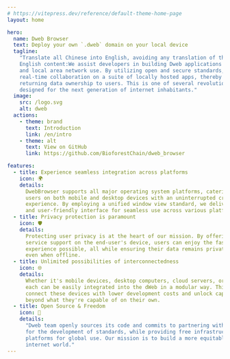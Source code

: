 ```yaml
---
# https://vitepress.dev/reference/default-theme-home-page
layout: home

hero:
  name: Dweb Browser
  text: Deploy your own `.dweb` domain on your local device
  tagline:
    "Translate all Chinese into English, avoiding any translation of the following
    English content:We assist developers in building Dweb applications that prioritize offline access
    and local area network use. By utilizing open and secure standards, we enable
    real-time collaboration on a suite of locally hosted apps, thereby fundamentally
    returning data ownership to users. This is one of several revolutionary infrastructures
    designed for the next generation of internet inhabitants."
  image:
    src: /logo.svg
    alt: dweb
  actions:
    - theme: brand
      text: Introduction
      link: /en/intro
    - theme: alt
      text: View on GitHub
      link: https://github.com/BioforestChain/dweb_browser

features:
  - title: Experience seamless integration across platforms
    icon: 🌍
    details:
      DwebBrowser supports all major operating system platforms, catering to
      users on both mobile and desktop devices with an uninterrupted cross-platform
      experience. By employing a unified window view standard, we deliver a cohesive
      and user-friendly interface for seamless use across various platforms.
  - title: Privacy protection is paramount
    icon: 🛡
    details:
      Protecting user privacy is at the heart of our mission. By offering comprehensive
      service support on the end-user's device, users can enjoy the fastest local service
      experience possible, all while ensuring their data remains private and secure
      even when offline.
  - title: Unlimited possibilities of interconnectedness
    icon: 🌐
    details:
      Whether it's mobile devices, desktop computers, cloud servers, or IoT gadgets,
      each can be easily integrated into the dWeb in a modular way. This means you can
      connect these devices with lower development costs and unlock capabilities far
      beyond what they're capable of on their own.
  - title: Open Source & Freedom
    icon: 🎁
    details:
      "Dweb team openly sources its code and commits to partnering with the community
      for the development of standards, while providing free infrastructure technology
      platforms for global use. Our mission is to build a more equitable multi-winner
      internet world."
---
```

